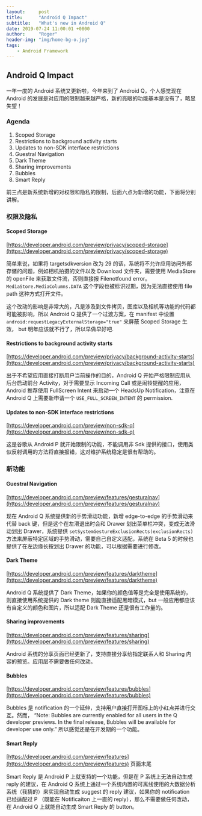 ```yaml
---
layout:     post
title:      "Android Q Impact"
subtitle:   "What's new in Android Q"
date: 2019-07-24 11:00:01 +0800
author:     "Roger"
header-img: "img/home-bg-o.jpg"
tags:
    - Android Framework
---
```

Android Q Impact
---

一年一度的 Android 系统又更新啦，今年来到了 Android Q，个人感觉现在 Android 的发展是对应用的限制越来越严格，新的亮眼的功能基本是没有了，略显失望！

### Agenda

1. Scoped Storage
2. Restrictions to background activity starts
3. Updates to non-SDK interface restrictions
4. Guestral Navigation
5. Dark Theme
6. Sharing improvements
7. Bubbles
8. Smart Reply


前三点是新系统新增的对权限和隐私的限制，后面六点为新增的功能，下面将分别讲解。

### 权限及隐私

####  Scoped Storage

[https://developer.android.com/preview/privacy/scoped-storage](https://developer.android.com/preview/privacy/scoped-storage)

简单来说，如果将 targetsdkversion 改为 29 的话，系统将不允许应用访问外部存储的问题，例如相机拍摄的文件以及 Download 文件夹，需要使用 MediaStore 的 openFile 来获取文件流，否则直接报 Filenotfound error。 `MediaStore.MediaColumns.DATA` 这个字段也被标识过期，因为无法直接使用 file path 这种方式打开文件。

这个改动的影响是非常大的，凡是涉及到文件拷贝，图库以及相机等功能的代码都可能被影响，所以 Android Q 提供了一个过渡方案，在 manifest 中设置 `android:requestLegacyExternalStorage="true"` 来屏蔽 Scoped Storage 生效， but 明年应该就不行了，所以早做早好吧.

#### Restrictions to background activity starts

[https://developer.android.com/preview/privacy/background-activity-starts](https://developer.android.com/preview/privacy/background-activity-starts)

出于不希望应用直接打断用户当前操作的目的，Android Q 开始严格限制应用从后台启动前台 Activity，对于需要显示 Incoming Call 或是闹铃提醒的应用，Android 推荐使用 FullScreen Intent 来启动一个 HeadsUp Notification，注意在 Android Q 上需要新申请一个 `USE_FULL_SCREEN_INTENT` 的 permission.

#### Updates to non-SDK interface restrictions

[https://developer.android.com/preview/non-sdk-q](https://developer.android.com/preview/non-sdk-q)

这是谷歌从 Android P 就开始限制的功能，不能调用非 Sdk 提供的接口，使用类似反射调用的方法将直接报错，这对维护系统稳定是很有帮助的。


### 新功能

#### Guestral Navigation

[https://developer.android.com/preview/features/gesturalnav](https://developer.android.com/preview/features/gesturalnav)

现在 Android Q 系统提供新的手势滑动功能，新增 edge-to-edge 的手势滑动来代替 back 键，但是这个在左滑退出时会和 Drawer 划出菜单栏冲突，变成无法滑动划出 Drawer，系统提供 `setSystemGestureExclusionRects(exclusionRects)` 方法来屏蔽特定区域的手势滑动，需要自己自定义适配，系统在 Beta 5 的时候也提供了在左边缘长按划出 Drawer 的功能，可以根据需要进行修改。

#### Dark Theme

[https://developer.android.com/preview/features/darktheme](https://developer.android.com/preview/features/darktheme)

Android Q 系统提供了 Dark Theme，如果你的颜色值等是完全是使用系统的，则直接使用系统提供的 Dark theme 则能直接适配黑暗模式，but 一般应用都应该有自定义的颜色和图片，所以适配 Dark Theme 还是很有工作量的。


#### Sharing improvements

[https://developer.android.com/preview/features/sharing](https://developer.android.com/preview/features/sharing)

Android 系统的分享页面已经更新了，支持直接分享给指定联系人和 Sharing 内容的预览。应用层不需要做任何改动。

#### Bubbles

[https://developer.android.com/preview/features/bubbles](https://developer.android.com/preview/features/bubbles)

Bubbles 是 notification 的一个延伸，支持用户直接打开图标上的小红点并进行交互。然而， “Note: Bubbles are currently enabled for all users in the Q developer previews. In the final release, Bubbles will be available for developer use only.” 所以感觉还是在开发期的一个功能。

#### Smart Reply

[https://developer.android.com/preview/features](https://developer.android.com/preview/features) 页面末尾

Smart Reply 是 Android P 上就支持的一个功能，但是在 P 系统上无法自动生成 reply 的建议，在 Android Q 系统上通过一个系统内置的可离线使用的大数据分析系统（我猜的）来实现自动生成 suggest 的 reply 建议，如果你的 notification 已经适配过 P （既能在 Notificaiton 上一直的 reply），那么不需要做任何改动，在 Android Q 上就能自动生成 Smart Reply 的 button。